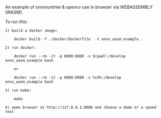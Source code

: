 An example of onnxruntime & opencv use in browser via WEBASSEMBLY (WASM).

To run this:

    1) build a docker image: 

        docker build -f ./docker/Dockerfile  -t onnx_wasm_example .

    2) run docker:

        docker run --rm -it -p 8080:8080 -v $(pwd):/develop onnx_wasm_example bash

        or 

        docker run --rm -it -p 8080:8080 -v %cd%:/develop onnx_wasm_example bash

    3) run make:

        make

    4) open browser at http://127.0.0.1:8080 and choose a demo or a speed test
